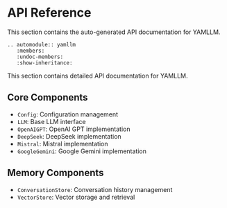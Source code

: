 # API Reference

This section contains the auto-generated API documentation for YAMLLM.

```{eval-rst}
.. automodule:: yamllm
   :members:
   :undoc-members:
   :show-inheritance:
```

This section contains detailed API documentation for YAMLLM.

## Core Components

- `Config`: Configuration management
- `LLM`: Base LLM interface
- `OpenAIGPT`: OpenAI GPT implementation
- `DeepSeek`: DeepSeek implementation
- `Mistral`: Mistral implementation
- `GoogleGemini`: Google Gemini implementation


## Memory Components

- `ConversationStore`: Conversation history management
- `VectorStore`: Vector storage and retrieval
